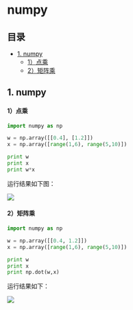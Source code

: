 # numpy

## 目录

-   [1. numpy](#1-numpy)
    -   [1）点乘](#1点乘)
    -   [2）矩阵乘](#2矩阵乘)

## 1. numpy

#### 1）点乘

```python
import numpy as np

w = np.array([[0.4], [1.2]])
x = np.array([range(1,6), range(5,10)])

print w
print x
print w*x
```

运行结果如下图：

![](https://images2018.cnblogs.com/blog/733271/201807/733271-20180719120005463-1539984894.png)

#### 2）矩阵乘

```python
import numpy as np

w = np.array([[0.4, 1.2]])
x = np.array([range(1,6), range(5,10)])

print w
print x
print np.dot(w,x)
```

运行结果如下：

![](https://images2018.cnblogs.com/blog/733271/201807/733271-20180719115610502-1009074786.png)
